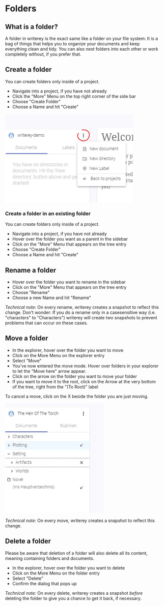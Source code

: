 # Folders

## What is a folder?

A folder in writerey is the exact same like a folder on your file system: It is a bag of things that helps you to organize your documents and keep everything clean and tidy. You can also nest folders into each other or work completely without, if you prefer that.

## Create a folder

You can create folders only inside of a project.

- Navigate into a project, if you have not already
- Click the "More" Menu on the top right corner of the side bar
- Choose "Create Folder"
- Choose a Name and hit "Create"

![](../img/writerey_guide_docs-labels.jpg)

### Create a folder in an existing folder

You can create folders only inside of a project.

- Navigate into a project, if you have not already
- Hover over the folder you want as a parent in the sidebar
- Click on the "More" Menu that appears on the tree entry
- Choose "Create Folder"
- Choose a Name and hit "Create"

## Rename a folder

- Hover over the folder you want to rename in the sidebar
- Click on the "More" Menu that appears on the tree entry
- Choose "Rename"
- Choose a new Name and hit "Rename"

_Technical note_: On every rename, writerey creates a snapshot to reflect this change. Don't wonder: If you do a rename only in a casesensitive way (i.e. "characters" to "Characters") writerey will create two snapshots to prevent problems that can occur on these cases.

## Move a folder

- In the explorer, hover over the folder you want to move
- Click on the More Menu on the explorer entry
- Select "Move"
- You've now entered the move mode. Hover over folders in your explorer to let the "Move here" arrow appear.
- Click on the arrow on the folder you want to move your folder
- If you want to move it to the root, click on the Arrow at the very bottom of the tree, right from the "(To Root)" label

To cancel a move, click on the X beside the folder you are just moving.

![](../img/writerey_guide_move.jpg)

_Technical note_: On every move, writerey creates a snapshot to reflect this change.

## Delete a folder

Please be aware that deletion of a folder will also delete all its content, meaning containing folders and documents.

- In the explorer, hover over the folder you want to delete
- Click on the More Menu on the folder entry
- Select "Delete"
- Confirm the dialog that pops up

_Technical note_: On every delete, writerey creates a snapshot _before_ deleting the folder to give you a chance to get it back, if necessary.
